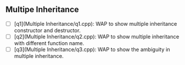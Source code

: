## Multipe Inheritance
- [ ] [q1](Multiple Inheritance/q1.cpp): WAP to show multiple inheritance constructor and destructor.
- [ ] [q2](Multiple Inheritance/q2.cpp): WAP to show multiple inheritance with different function name.
- [ ] [q3](Multiple Inheritance/q3.cpp): WAP to show the ambiguity in multiple inheritance.
